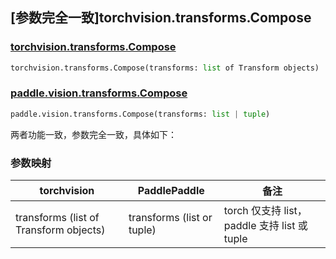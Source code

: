 ## [参数完全一致]torchvision.transforms.Compose

### [torchvision.transforms.Compose](https://pytorch.org/vision/main/generated/torchvision.transforms.Compose.html)

```python
torchvision.transforms.Compose(transforms: list of Transform objects)
```

### [paddle.vision.transforms.Compose](https://www.paddlepaddle.org.cn/documentation/docs/zh/develop/api/paddle/vision/transforms/Compose_cn.html)

```python
paddle.vision.transforms.Compose(transforms: list | tuple)
```

两者功能一致，参数完全一致，具体如下：

### 参数映射

| torchvision                 | PaddlePaddle                | 备注                                     |
| ---------------------------------------------- | ----------------------------------------------- | ---------------------------------------- |
| transforms (list of Transform objects)         | transforms (list or tuple)                      | torch 仅支持 list，paddle 支持 list 或 tuple |
